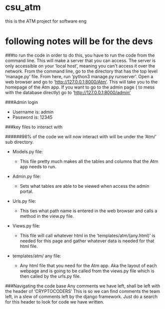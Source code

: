 # csu_atm
this is the ATM project for software eng

# following notes will be for the devs


###to run the code
in order to do this, you have to run the code from the command line. This will make a server that you can access. The server is only accessible on your ‘local host’, meaning you can't access it over the network. From the command line, go to the directory that has the top level ‘manage.py’ file. From here, run ‘python3 manage.py runserver’. Open a web browser and go to ‘http://127.0.0.1:8000/Atm’. This will take you to the homepage of the Atm app. If you want to go to the admin page ( to mess with the database directly) go to ‘http://127.0.0.1:8000/admin’


###Admin login
- Username is: admin
- Password is: 12345


###key files to interact with

######98% of the code we will now interact with will be under the ‘Atm/’ sub directory.


- Models.py file:
  - This file pretty much makes all the tables and columns that the Atm app needs to run.

- Admin.py file:
  - Sets what tables are able to be viewed when access the admin portal.

- Urls.py file:
  - This ties what path name is entered in the web browser and calls a method in the view.py file.

- Views.py file:
  - This file will call whatever html in the ‘templates/atm/(any.html)’ is needed for this page and gather whatever data is needed for that html file.

- templates/atm/ any file:
  - Any html file that you need for the Atm app. Aka the layout of each webpage and is going to be called from the views.py file which is then called by the urls.py file.


###Navigating the code base
Any comments we have left, shall be left with the header of ‘CRYPTOCODERS’
This is so we can find comments the team left, in a slew of comments left by the django framework. Just do a search for this header to look for code we have written.
